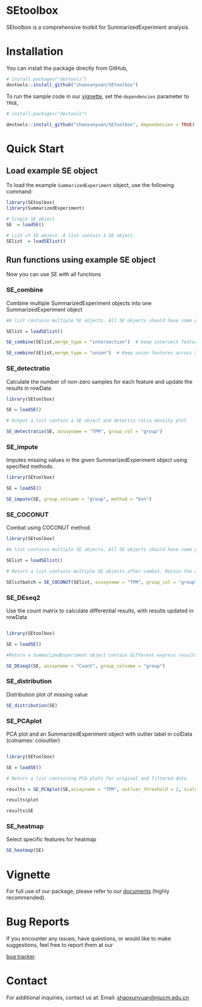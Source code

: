 # SEtoolbox

SEtoolbox is a comprehensive toolkit for SummarizedExperiment analysis

# Installation

You can install the package directly from GitHub,

```r
# install.packages("devtools")
devtools::install_github("shaoxunyuan/SEtoolbox")
```

To run the sample code in our [vignette](
https://shaoxunyuan.github.io/SEtoolbox/
), set the `dependencies` parameter to `TRUE`,

```r
# install.packages("devtools")

devtools::install_github("shaoxunyuan/SEtoolbox", dependencies = TRUE)
```

# Quick Start

## Load example SE object

To load the example `SummarizedExperiment` object, use the following command:  

```r
library(SEtoolbox)  
library(SummarizedExperiment)

# Single SE object
SE  = loadSE()

# List of SE object. A list contain 3 SE object.
SElist  = loadSElist()
```

## Run functions using example SE object

Now you can use SE with all functions 

### SE_combine

Combine multiple SummarizedExperiment objects into one SummarizedExperiment object

```r
#A list contains multiple SE objects. All SE objects should have same group column name (para: group_col) and health control label (para: label_healthy).

SElist = loadSElist()

SE_combine(SElist,merge_type = "intersection")  # Keep intersect features across SE objects

SE_combine(SElist,merge_type = "union")  # Keep union features across SE objects
```

### SE_detectratio

Calculate the number of non-zero samples for each feature and update the results in rowData  

```r
library(SEtoolbox)

SE = loadSE()

# Output a list contain a SE object and detectio ratio density plot 

SE_detectratio(SE, assayname = "TPM", group_col = "group")  
```

### SE_impute

Imputes missing values in the given SummarizedExperiment object using specified methods.

```r
library(SEtoolbox)

SE = loadSE()

SE_impute(SE, group_colname = "group", method = "knn")  
```

### SE_COCONUT

Combat using COCONUT method.

```r
library(SEtoolbox)

#A list contains multiple SE objects. All SE objects should have same group column name (para: group_col) and health control label (para: label_healthy).

SElist = loadSElist()

# Return a list contains multiple SE objects after combat. Retain the original row and column information.

SElistbatch = SE_COCONUT(SElist, assayname = "TPM", group_col = "group", label_healthy = "HC")
```

### SE_DEseq2

Use the count matrix to calculate differential results, with results updated in rowData  

```r

library(SEtoolbox)

SE = loadSE()

#Return a SummarizedExperiment object contain different express results in metadata

SE_DEseq2(SE, assayname = "Count", group_colname = "group")  

```

### SE_distribution

Distribution plot of missing value

```r
SE_distribution(SE)  
```

### SE_PCAplot

PCA plot and an SummarizedExperiment object with outlier label in colData (colnames: coloutlier)

```r

library(SEtoolbox)

SE = loadSE()

# Return a list containing PCA plots for original and filtered data 

results = SE_PCAplot(SE,assayname = "TPM", outlier_threshold = 2, scale = TRUE)  

results$plot

results$SE

```

### SE_heatmap

Select specific features for heatmap 

```r
SE_heatmap(SE)  
```

# Vignette

For full use of our package, please refer to our [documents](
https://shaoxunyuan.github.io/SEtoolbox/)
(highly recommended). 

# Bug Reports

If you encounter any issues, have questions, or would like to make suggestions, 
feel free to report them at our 

[bug tracker](https://github.com/shaoxunyuan/SEtoolbox/issues).

# Contact

For additional inquiries, contact us at: 
Email: shaoxunyuan@njucm.edu.cn
